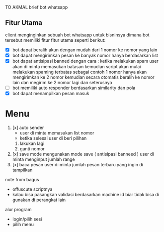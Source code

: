 TO AKMAL
brief bot whatsapp


## Fitur Utama

client menginginkan sebuah bot whatsapp untuk bisninsya dimana bot tersebut memiliki fitur fitur utama seperti berikut:

- [x] bot dapat beralih akun dengan mudah dari 1 nomor ke nomor yang lain
- [x] bot dapat mengirimkan pesan ke banyak nomor hanya berdasarkan list
- [x] bot dapat antisipasi banned dengan cara :
    ketika melakukan spam user akan di minta memasukan batasan
	kemudian script akan mulai melakukan spaming terbatas
	sebagai contoh 1 nomor hanya akan mengirimkan ke 2 nomor
    kemudian secara otomatis beralih ke nomor lain
	dan megirim ke 2 nomor lagi dan seterusnya
- [ ] bot memiliki auto responder berdasarkan similarity dan pola
- [x] bot dapat menampilkan pesan masuk

# Menu
1. [x] auto sender
	- user di minta memasukan list nomor
	- ketika selesai user di beri pilihan
	 1. lakukan lagi
	 2. ganti nomor
2. [x] save mode
	mengunakan mode save ( antisipasi banneed )
	user di minta menginput jumlah range
3. [x] baca pesan
	user di minta jumlah pesan terbaru yang ingin di tampilkan

note from bagus
- offuscute scriptnya
- kalau bisa pasangkan validasi berdasarkan machine id biar tidak bisa di gunakan di perangkat lain

alur program

- login/pilih sesi
- pilih menu
